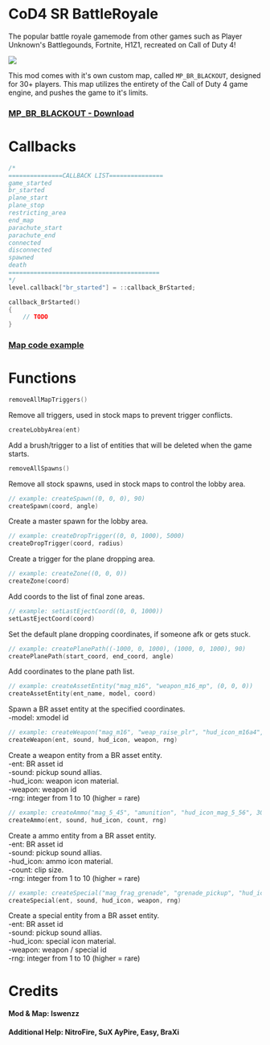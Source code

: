 # CoD4 SR BattleRoyale

The popular battle royale gamemode from other games such as Player Unknown's Battlegounds, Fortnite, H1Z1, recreated on Call of Duty 4!

![](https://i.imgur.com/UyDK7t6.jpg)

This mod comes with it's own custom map, called ``MP_BR_BLACKOUT``, designed for 30+ players. This map utilizes the entirety of the Call of Duty 4 game engine, and pushes the game to it's limits.

### [MP_BR_BLACKOUT - Download](https://iswenzz.com:1337/fastdl/usermaps/mp_br_blackout/)

# Callbacks

```c
/* 
===============CALLBACK LIST===============
game_started
br_started
plane_start
plane_stop
restricting_area
end_map
parachute_start
parachute_end
connected
disconnected
spawned
death
==========================================
*/
level.callback["br_started"] = ::callback_BrStarted;

callback_BrStarted()
{
    // TODO
}
```

### [Map code example](https://github.com/Iswenzz/CoD4-Battleroyale/blob/master/maps/mp/mp_creek.gsc)

# Functions
```c
removeAllMapTriggers()
```
Remove all triggers, used in stock maps to prevent trigger conflicts.

```c
createLobbyArea(ent)
```
Add a brush/trigger to a list of entities that will be deleted when the game starts.

```c
removeAllSpawns()
```
Remove all stock spawns, used in stock maps to control the lobby area.

```c
// example: createSpawn((0, 0, 0), 90)
createSpawn(coord, angle)
```
Create a master spawn for the lobby area.

```c
// example: createDropTrigger((0, 0, 1000), 5000)
createDropTrigger(coord, radius)
```
Create a trigger for the plane dropping area.

```c
// example: createZone((0, 0, 0))
createZone(coord)
```
Add coords to the list of final zone areas.

```c
// example: setLastEjectCoord((0, 0, 1000))
setLastEjectCoord(coord)
```
Set the default plane dropping coordinates, if someone afk or gets stuck.

```c
// example: createPlanePath((-1000, 0, 1000), (1000, 0, 1000), 90)
createPlanePath(start_coord, end_coord, angle)
```
Add coordinates to the plane path list.

```c
// example: createAssetEntity("mag_m16", "weapon_m16_mp", (0, 0, 0))
createAssetEntity(ent_name, model, coord)
```
Spawn a BR asset entity at the specified coordinates. \
-model: xmodel id

```c
// example: createWeapon("mag_m16", "weap_raise_plr", "hud_icon_m16a4", "m16_mp", level.RNG_NORMAL)
createWeapon(ent, sound, hud_icon, weapon, rng)
```
Create a weapon entity from a BR asset entity. \
-ent: BR asset id \
-sound: pickup sound allias. \
-hud_icon: weapon icon material. \
-weapon: weapon id \
-rng: integer from 1 to 10 (higher = rare)

```c
// example: createAmmo("mag_5_45", "amunition", "hud_icon_mag_5_56", 30, level.RNG_NORMAL)
createAmmo(ent, sound, hud_icon, count, rng)
```
Create a ammo entity from a BR asset entity. \
-ent: BR asset id \
-sound: pickup sound allias. \
-hud_icon: ammo icon material. \
-count: clip size. \
-rng: integer from 1 to 10 (higher = rare)

```c
// example: createSpecial("mag_frag_grenade", "grenade_pickup", "hud_icon_grenade", "frag_grenade_mp", level.RNG_SMALL)
createSpecial(ent, sound, hud_icon, weapon, rng)
```
Create a special entity from a BR asset entity. \
-ent: BR asset id \
-sound: pickup sound allias. \
-hud_icon: special icon material. \
-weapon: weapon / special id \
-rng: integer from 1 to 10 (higher = rare)

# Credits
#### Mod & Map: Iswenzz

#### Additional Help: NitroFire, SuX AyPire, Easy, BraXi
